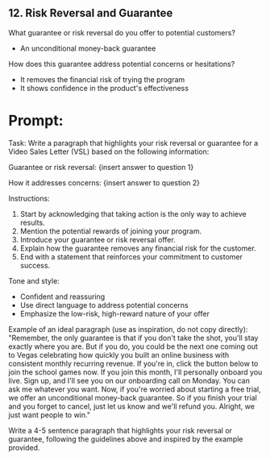## 12. Risk Reversal and Guarantee

What guarantee or risk reversal do you offer to potential customers?
- An unconditional money-back guarantee

How does this guarantee address potential concerns or hesitations?
- It removes the financial risk of trying the program
- It shows confidence in the product's effectiveness

# Prompt:
Task: Write a paragraph that highlights your risk reversal or guarantee for a Video Sales Letter (VSL) based on the following information:

Guarantee or risk reversal:
{insert answer to question 1}

How it addresses concerns:
{insert answer to question 2}

Instructions:
1. Start by acknowledging that taking action is the only way to achieve results.
2. Mention the potential rewards of joining your program.
3. Introduce your guarantee or risk reversal offer.
4. Explain how the guarantee removes any financial risk for the customer.
5. End with a statement that reinforces your commitment to customer success.

Tone and style:
- Confident and reassuring
- Use direct language to address potential concerns
- Emphasize the low-risk, high-reward nature of your offer

Example of an ideal paragraph (use as inspiration, do not copy directly):
"Remember, the only guarantee is that if you don't take the shot, you'll stay exactly where you are. But if you do, you could be the next one coming out to Vegas celebrating how quickly you built an online business with consistent monthly recurring revenue. If you're in, click the button below to join the school games now. If you join this month, I'll personally onboard you live. Sign up, and I'll see you on our onboarding call on Monday. You can ask me whatever you want. Now, if you're worried about starting a free trial, we offer an unconditional money-back guarantee. So if you finish your trial and you forget to cancel, just let us know and we'll refund you. Alright, we just want people to win."

Write a 4-5 sentence paragraph that highlights your risk reversal or guarantee, following the guidelines above and inspired by the example provided.